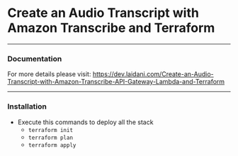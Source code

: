 # Create an Audio Transcript with Amazon Transcribe and Terraform

--- 

### Documentation
For more details please visit: https://dev.laidani.com/Create-an-Audio-Transcript-with-Amazon-Transcribe-API-Gateway-Lambda-and-Terraform

----

### Installation

- Execute this commands to deploy all the stack
  - `terraform init`
  - `terraform plan`
  - `terraform apply`
